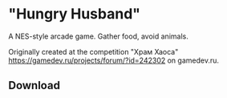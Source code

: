 # "Hungry Husband"
A NES-style arcade game. Gather food, avoid animals.

Originally created at the competition "Храм Хаоса" https://gamedev.ru/projects/forum/?id=242302 on gamedev.ru.

## Download
